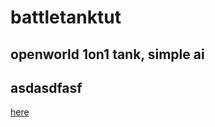 # battletanktut
openworld 1on1 tank, simple ai
---

## asdasdfasf

[here](https://www.youtube.com/watch?v=TouoJSqA-pQ)
